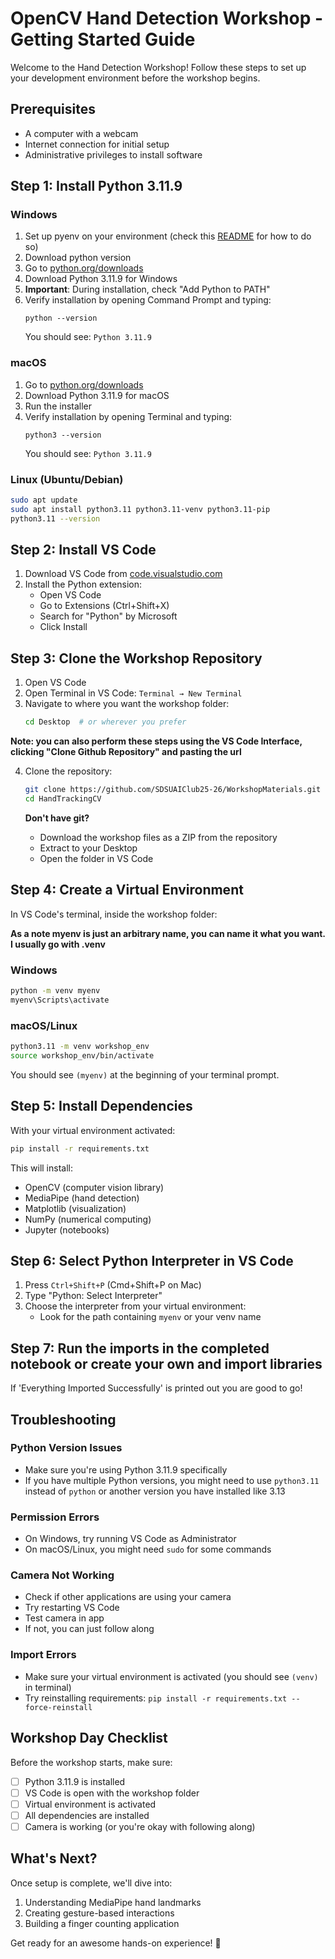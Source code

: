# OpenCV Hand Detection Workshop - Getting Started Guide

Welcome to the Hand Detection Workshop! Follow these steps to set up your development environment before the workshop begins.

## Prerequisites

- A computer with a webcam
- Internet connection for initial setup
- Administrative privileges to install software

## Step 1: Install Python 3.11.9

### Windows
1. Set up pyenv on your environment (check this [README](https://github.com/pyenv-win/pyenv-win) for how to do so)
2. Download python version
1. Go to [python.org/downloads](https://www.python.org/downloads/)
2. Download Python 3.11.9 for Windows
3. **Important**: During installation, check "Add Python to PATH"
4. Verify installation by opening Command Prompt and typing:
   ```
   python --version
   ```
   You should see: `Python 3.11.9`


### macOS
1. Go to [python.org/downloads](https://www.python.org/downloads/)
2. Download Python 3.11.9 for macOS
3. Run the installer
4. Verify installation by opening Terminal and typing:
   ```
   python3 --version
   ```
   You should see: `Python 3.11.9`

### Linux (Ubuntu/Debian)
```bash
sudo apt update
sudo apt install python3.11 python3.11-venv python3.11-pip
python3.11 --version
```

## Step 2: Install VS Code

1. Download VS Code from [code.visualstudio.com](https://code.visualstudio.com/)
2. Install the Python extension:
   - Open VS Code
   - Go to Extensions (Ctrl+Shift+X)
   - Search for "Python" by Microsoft
   - Click Install

## Step 3: Clone the Workshop Repository

1. Open VS Code
2. Open Terminal in VS Code: `Terminal → New Terminal`
3. Navigate to where you want the workshop folder:
   ```bash
   cd Desktop  # or wherever you prefer
   ```
**Note: you can also perform these steps using the VS Code Interface, clicking "Clone Github Repository" and pasting the url**

4. Clone the repository:
   ```bash
   git clone https://github.com/SDSUAIClub25-26/WorkshopMaterials.git
   cd HandTrackingCV
   ```

   **Don't have git?** 
   - Download the workshop files as a ZIP from the repository
   - Extract to your Desktop
   - Open the folder in VS Code

## Step 4: Create a Virtual Environment

In VS Code's terminal, inside the workshop folder:

**As a note myenv is just an arbitrary name, you can name it what you want. I usually go with .venv**

### Windows
```bash
python -m venv myenv
myenv\Scripts\activate
```

### macOS/Linux
```bash
python3.11 -m venv workshop_env
source workshop_env/bin/activate
```

You should see `(myenv)` at the beginning of your terminal prompt.

## Step 5: Install Dependencies

With your virtual environment activated:

```bash
pip install -r requirements.txt
```

This will install:
- OpenCV (computer vision library)
- MediaPipe (hand detection)
- Matplotlib (visualization)
- NumPy (numerical computing)
- Jupyter (notebooks)

## Step 6: Select Python Interpreter in VS Code

1. Press `Ctrl+Shift+P` (Cmd+Shift+P on Mac)
2. Type "Python: Select Interpreter"
3. Choose the interpreter from your virtual environment:
   - Look for the path containing `myenv` or your venv name

## Step 7: Run the imports in the completed notebook or create your own and import libraries

If 'Everything Imported Successfully' is printed out you are good to go!


## Troubleshooting

### Python Version Issues
- Make sure you're using Python 3.11.9 specifically
- If you have multiple Python versions, you might need to use `python3.11` instead of `python` or another version you have installed like 3.13

### Permission Errors
- On Windows, try running VS Code as Administrator
- On macOS/Linux, you might need `sudo` for some commands

### Camera Not Working
- Check if other applications are using your camera
- Try restarting VS Code
- Test camera in app
- If not, you can just follow along

### Import Errors
- Make sure your virtual environment is activated (you should see `(venv)` in terminal)
- Try reinstalling requirements: `pip install -r requirements.txt --force-reinstall`

## Workshop Day Checklist

Before the workshop starts, make sure:
- [ ] Python 3.11.9 is installed
- [ ] VS Code is open with the workshop folder
- [ ] Virtual environment is activated
- [ ] All dependencies are installed
- [ ] Camera is working (or you're okay with following along)

## What's Next?

Once setup is complete, we'll dive into:
1. Understanding MediaPipe hand landmarks
2. Creating gesture-based interactions
3. Building a finger counting application


Get ready for an awesome hands-on experience! 🙌

